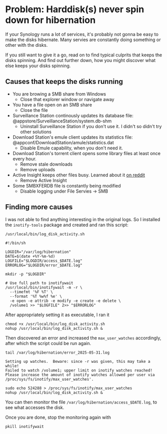 # Problem: Harddisk(s) never spin down for hibernation
If your Synology runs a lot of services, it's probably not gonna be easy to make the disks hibernate. Many servies are constantly doing something or other with the disks.

If you still want to give it a go, read on to find typical culprits that keeps the disks spinning. And find out further down, how you might discover what else keeps your disks spinning.

## Causes that keeps the disks running

* You are browing a SMB share from Windows
  * Close that explorer window or navigate away
* You have a file open on an SMB share
  * Close the file
* Surveillance Station continously updates its database file: @appstore/SurveillanceStation/system.db-shm
  * Uninstall Surveillance Station if you don't use it. I didn't so didn't try other solutions
* Download Station's emule client updates its statistics file: @appconf/DownloadStation/amule/statistics.dat
  * Disable Emule capability, when you don't need it.
* Download Station's torrent client opens some library files at least once every hour.
  * Remove stale downloads
  * Remove uploads
* Active Insight keeps other files busy. Learned about it [on reddit](https://www.reddit.com/r/synology/comments/1i89w76/why_is_my_synology_nas_frequently_spinning_up/)
  * Remove Active Insight 
* Some SMBXFERDB file is constantly being modified
  * Disable logging under File Servies -> SMB

## Finding more causes

I was not able to find anything interesting in the original logs. So I installed the `inotify-tools` package and created and ran this script:

`/usr/local/bin/log_disk_activity.sh`
```
#!/bin/sh

LOGDIR="/var/log/hibernation"
DATE=$(date +%Y-%m-%d)
LOGFILE="$LOGDIR/access_$DATE.log"
ERRORLOG="$LOGDIR/error_$DATE.log"

mkdir -p "$LOGDIR"

# Use full path to inotifywait
/usr/local/bin/inotifywait -m -r \
  --timefmt '%F %T' \
  --format '%T %w%f %e' \
  -e open -e attrib -e modify -e create -e delete \
  /volume1 >> "$LOGFILE" 2>> "$ERRORLOG"
```

After appropriately setting it as executable, I ran it 

```
chmod +x /usr/local/bin/log_disk_activity.sh
nohup /usr/local/bin/log_disk_activity.sh &
```

Then discovered an error and increased the `max_user_watches` accordingly, after which the script could be run again.



```
tail /var/log/hibernation/error_2025-05-31.log

Setting up watches.  Beware: since -r was given, this may take a while!
Failed to watch /volume1; upper limit on inotify watches reached!
Please increase the amount of inotify watches allowed per user via /proc/sys/fs/inotify/max_user_watches'.
```
```
sudo echo 524288 > /proc/sys/fs/inotify/max_user_watches
nohup /usr/local/bin/log_disk_activity.sh &
```

You can then monitor the file `/var/log/hibernation/access_$DATE.log`, to see what accesses the disk.

Once you are done, stop the monitoring again with 

```
pkill inotifywait
```